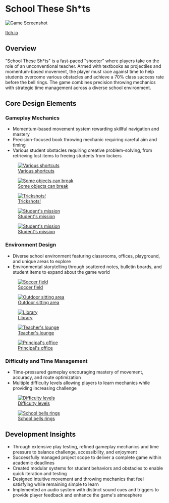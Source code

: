 <div class="page-content">
    
# School These Sh*ts



<img src="https://danielnoam.github.io/portfolio/assets/school-these-shits/main.png" alt="Game Screenshot">



[Itch.io](https://danielnoam.itch.io/school-these-shts)

<div class="project-card">
    
## Overview
"School These Sh*ts" is a fast-paced "shooter" where players take on the role of an unconventional teacher. Armed with textbooks as projectiles and momentum-based movement, the player must race against time to help students overcome various obstacles and achieve a 70% class success rate before the bell rings. The game combines precision throwing mechanics with strategic time management across a diverse school environment.
</div>

<div class="project-card">
    
## Core Design Elements
### Gameplay Mechanics
- Momentum-based movement system rewarding skillful navigation and mastery
- Precision-focused book throwing mechanic requiring careful aim and timing
- Various student obstacles requiring creative problem-solving, from retrieving lost items to freeing students from lockers

<div class="image-gallery">
    <figure>
        <a href="https://danielnoam.github.io/portfolio/assets/school-these-shits/gameplay2.gif" target="_blank">
            <img src="https://danielnoam.github.io/portfolio/assets/school-these-shits/gameplay2.gif" alt="Various shortcuts">
            <figcaption>Various shortcuts</figcaption>
        </a>
    </figure>
    <figure>
        <a href="https://danielnoam.github.io/portfolio/assets/school-these-shits/gameplay3.gif" target="_blank">
            <img src="https://danielnoam.github.io/portfolio/assets/school-these-shits/gameplay3.gif" alt="Some objects can break">
            <figcaption>Some objects can break</figcaption>
        </a>
    </figure>
    <figure>
        <a href="https://danielnoam.github.io/portfolio/assets/school-these-shits/trickshot.gif" target="_blank">
            <img src="https://danielnoam.github.io/portfolio/assets/school-these-shits/trickshot.gif" alt="Trickshots!">
            <figcaption>Trickshots!</figcaption>
        </a>
    </figure>
    <figure>
        <a href="https://danielnoam.github.io/portfolio/assets/school-these-shits/mission1.gif" target="_blank">
            <img src="https://danielnoam.github.io/portfolio/assets/school-these-shits/mission1.gif" alt="Student's mission">
            <figcaption>Student's mission</figcaption>
        </a>
    </figure>
    <figure>
        <a href="https://danielnoam.github.io/portfolio/assets/school-these-shits/mission2.gif" target="_blank">
            <img src="https://danielnoam.github.io/portfolio/assets/school-these-shits/mission2.gif" alt="Student's mission">
            <figcaption>Student's mission</figcaption>
        </a>
    </figure>
</div>

### Environment Design
- Diverse school environment featuring classrooms, offices, playground, and unique areas to explore
- Environmental storytelling through scattered notes, bulletin boards, and student items to expand about the game world

<div class="image-gallery">
    <figure>
        <a href="https://danielnoam.github.io/portfolio/assets/school-these-shits/layout1.png" target="_blank">
            <img src="https://danielnoam.github.io/portfolio/assets/school-these-shits/layout1.png" alt="Soccer field">
            <figcaption>Soccer field</figcaption>
        </a>
    </figure>
    <figure>
        <a href="https://danielnoam.github.io/portfolio/assets/school-these-shits/layout2.png" target="_blank">
            <img src="https://danielnoam.github.io/portfolio/assets/school-these-shits/layout2.png" alt="Outdoor sitting area">
            <figcaption>Outdoor sitting area</figcaption>
        </a>
    </figure>
    <figure>
        <a href="https://danielnoam.github.io/portfolio/assets/school-these-shits/layout3.png" target="_blank">
            <img src="https://danielnoam.github.io/portfolio/assets/school-these-shits/layout3.png" alt="Library">
            <figcaption>Library</figcaption>
        </a>
    </figure>
    <figure>
        <a href="https://danielnoam.github.io/portfolio/assets/school-these-shits/layout4.png" target="_blank">
            <img src="https://danielnoam.github.io/portfolio/assets/school-these-shits/layout4.png" alt="Teacher's lounge">
            <figcaption>Teacher's lounge</figcaption>
        </a>
    </figure>
    <figure>
        <a href="https://danielnoam.github.io/portfolio/assets/school-these-shits/layout5.png" target="_blank">
            <img src="https://danielnoam.github.io/portfolio/assets/school-these-shits/layout5.png" alt="Principal's office">
            <figcaption>Principal's office</figcaption>
        </a>
    </figure>
</div>

### Difficulty and Time Management
- Time-pressured gameplay encouraging mastery of movement, accuracy, and route optimization
- Multiple difficulty levels allowing players to learn mechanics while providing increasing challenge

<div class="image-gallery">
    <figure>
        <a href="https://danielnoam.github.io/portfolio/assets/school-these-shits/gameplay1.gif" target="_blank">
            <img src="https://danielnoam.github.io/portfolio/assets/school-these-shits/gameplay1.gif" alt="Difficulty levels">
            <figcaption>Difficulty levels</figcaption>
        </a>
    </figure>
    <figure>
        <a href="https://danielnoam.github.io/portfolio/assets/school-these-shits/gameplay4.gif" target="_blank">
            <img src="https://danielnoam.github.io/portfolio/assets/school-these-shits/gameplay4.gif" alt="School bells rings">
            <figcaption>School bells rings</figcaption>
        </a>
    </figure>
</div>
</div>

<div class="project-card">
    
## Development Insights
- Through extensive play testing, refined gameplay mechanics and time pressure to balance challenge, accessibility, and enjoyment
- Successfully managed project scope to deliver a complete game within academic deadlines
- Created modular systems for student behaviors and obstacles to enable quick iteration and testing
- Designed intuitive movement and throwing mechanics that feel satisfying while remaining simple to learn
- Implemented an audio system with distinct sound cues and triggers to provide player feedback and enhance the game's atmosphere
</div>

</div>
